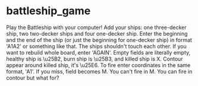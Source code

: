 # battleship_game
Play the Battleship with your computer!
Add your ships: one three-decker ship, two two-decker ships and four one-decker ship.
Enter the beginning and the end of the ship (or just the beginning for one-decker ship)
in format 'A1A2' or something like that. The ships shouldn't touch each other.
If you want to rebuild whole board, enter 'AGAIN'.
Empty fields are literally empty, healthy ship is \u25B2, burn ship is \u25B3,
and killed ship is X. Contour appear around killed ship, it's \u25E6.
To fire enter coordinates in the same format, 'A1'. If you miss, field becomes M.
You can't fire in M. You can fire in contour but what for?
